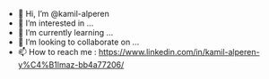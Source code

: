 - 👋 Hi, I’m @kamil-alperen
- 👀 I’m interested in ...
- 🌱 I’m currently learning ...
- 💞️ I’m looking to collaborate on ...
- 📫 How to reach me : https://www.linkedin.com/in/kamil-alperen-y%C4%B1lmaz-bb4a77206/

<!---
kamil-alperen/kamil-alperen is a ✨ special ✨ repository because its `README.md` (this file) appears on your GitHub profile.
You can click the Preview link to take a look at your changes.
--->
